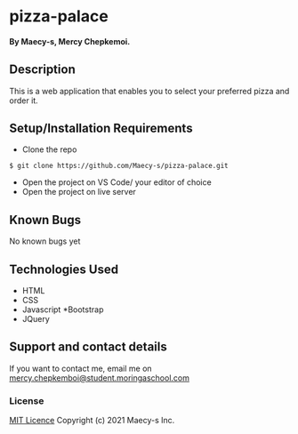 # pizza-palace
#### By Maecy-s, Mercy Chepkemoi.
## Description
This is a web application that enables you to select your preferred pizza and order it.
## Setup/Installation Requirements
* Clone the repo
```
$ git clone https://github.com/Maecy-s/pizza-palace.git
```
* Open  the project on VS Code/ your editor of choice
* Open the project on live server
## Known Bugs
No known bugs yet
## Technologies Used
* HTML
* CSS
* Javascript
*Bootstrap
* JQuery
## Support and contact details
If you want to contact me, email me on mercy.chepkemboi@student.moringaschool.com
### License
[MIT Licence](https://choosealicense.com/licenses/mit/)
Copyright (c) 2021 Maecy-s Inc.
